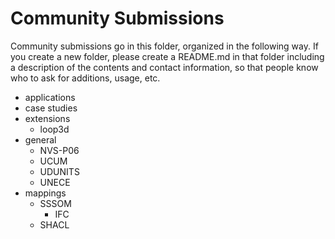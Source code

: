 # Community Submissions

Community submissions go in this folder, organized in the following way. If you create a new folder, please create a README.md in that folder including a description of the contents and contact information, so that people know who to ask for additions, usage, etc.

- applications
- case studies
- extensions
  - loop3d
- general
  - NVS-P06
  - UCUM
  - UDUNITS
  - UNECE
- mappings
  - SSSOM
    - IFC
  - SHACL

